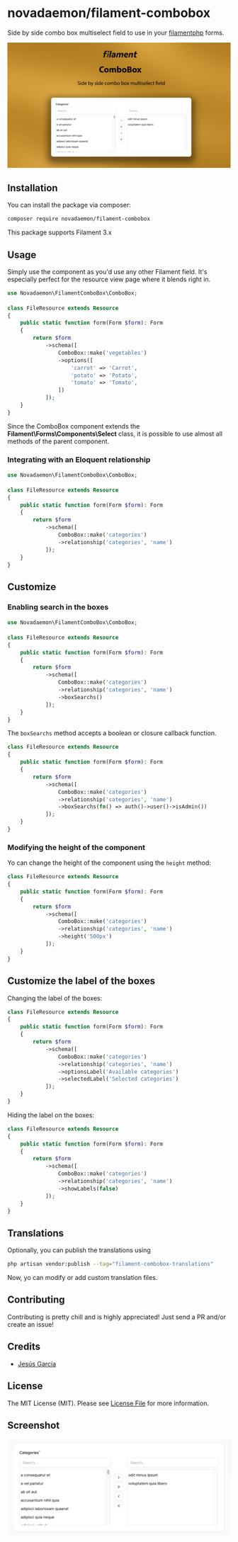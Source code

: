 # novadaemon/filament-combobox

Side by side combo box multiselect field to use in your [filamentphp](https://filamentphp.com/) forms.

<div class="filament-hidden">
    <img src="resources/img/filament-combobox.jpg" alt="Cover"/>
</div>

## Installation

You can install the package via composer:

```bash
composer require novadaemon/filament-combobox
```

This package supports Filament 3.x

## Usage

Simply use the component as you'd use any other Filament field. It's especially perfect for the resource view page where it blends right in.

```php
use Novadaemon\FilamentComboBox\ComboBox;

class FileResource extends Resource
{
    public static function form(Form $form): Form
    {
        return $form
            ->schema([
                ComboBox::make('vegetables')
                ->options([
                    'carrot' => 'Carrot',
                    'potato' => 'Potato',
                    'tomato' => 'Tomato',
                ])
            ]);
    }
}
```

Since the ComboBox component extends the **Filament\Forms\Components\Select** class, it is possible to use almost all methods of the parent component.

### Integrating with an Eloquent relationship

```php
use Novadaemon\FilamentComboBox\ComboBox;

class FileResource extends Resource
{
    public static function form(Form $form): Form
    {
        return $form
            ->schema([
                ComboBox::make('categories')
                ->relationship('categories', 'name')
            ]);
    }
}
```

## Customize

### Enabling search in the boxes

```php
use Novadaemon\FilamentComboBox\ComboBox;

class FileResource extends Resource
{
    public static function form(Form $form): Form
    {
        return $form
            ->schema([
                ComboBox::make('categories')
                ->relationship('categories', 'name')
                ->boxSearchs()
            ]);
    }
}
```

The `boxSearchs` method accepts a boolean or closure callback function.

```php
class FileResource extends Resource
{
    public static function form(Form $form): Form
    {
        return $form
            ->schema([
                ComboBox::make('categories')
                ->relationship('categories', 'name')
                ->boxSearchs(fn() => auth()->user()->isAdmin())
            ]);
    }
}
```

### Modifying the height of the component

Yo can change the height of the component using the `height` method:

```php
class FileResource extends Resource
{
    public static function form(Form $form): Form
    {
        return $form
            ->schema([
                ComboBox::make('categories')
                ->relationship('categories', 'name')
                ->height('500px')
            ]);
    }
}
```

## Customize the label of the boxes

Changing the label of the boxes:

```php
class FileResource extends Resource
{
    public static function form(Form $form): Form
    {
        return $form
            ->schema([
                ComboBox::make('categories')
                ->relationship('categories', 'name')
                ->optionsLabel('Available categories')
                ->selectedLabel('Selected categories')
            ]);
    }
}
```

Hiding the label on the boxes:

```php
class FileResource extends Resource
{
    public static function form(Form $form): Form
    {
        return $form
            ->schema([
                ComboBox::make('categories')
                ->relationship('categories', 'name')
                ->showLabels(false)
            ]);
    }
}
```

## Translations

Optionally, you can publish the translations using

```bash
php artisan vendor:publish --tag="filament-combobox-translations"
```
Now, yo can modify or add custom translation files.

## Contributing

Contributing is pretty chill and is highly appreciated! Just send a PR and/or create an issue!

## Credits

- [Jesús García](https://github.com/novadaemon)

## License

The MIT License (MIT). Please see [License File](LICENSE.md) for more information.

## Screenshot

![Screenshot](resources/img/screenshot.webp)